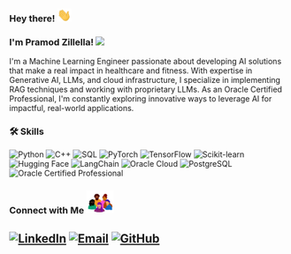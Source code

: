 ### Hey there! <img src="wave.gif" width="25px">

<h3>I'm Pramod Zillella! <img src="logo.gif" width="50"></h3>

I'm a Machine Learning Engineer passionate about developing AI solutions that make a real impact in healthcare and fitness. With expertise in Generative AI, LLMs, and cloud infrastructure, I specialize in implementing RAG techniques and working with proprietary LLMs. As an Oracle Certified Professional, I'm constantly exploring innovative ways to leverage AI for impactful, real-world applications.

### 🛠 Skills
![Python](https://img.shields.io/badge/-Python-3776AB?style=flat-square&logo=Python&logoColor=white) ![C++](https://img.shields.io/badge/-C++-00599C?style=flat-square&logo=c%2B%2B&logoColor=white) ![SQL](https://img.shields.io/badge/-SQL-4479A1?style=flat-square&logo=MySQL&logoColor=white) ![PyTorch](https://img.shields.io/badge/-PyTorch-EE4C2C?style=flat-square&logo=PyTorch&logoColor=white) ![TensorFlow](https://img.shields.io/badge/-TensorFlow-FF6F00?style=flat-square&logo=TensorFlow&logoColor=white) ![Scikit-learn](https://img.shields.io/badge/-Scikit--learn-F7931E?style=flat-square&logo=scikit-learn&logoColor=white) ![Hugging Face](https://img.shields.io/badge/-Hugging%20Face-FFD21E?style=flat-square&logo=Hugging-Face&logoColor=black) ![LangChain](https://img.shields.io/badge/-LangChain-121D33?style=flat-square&logo=Chain&logoColor=white) ![Oracle Cloud](https://img.shields.io/badge/-Oracle%20Cloud-F80000?style=flat-square&logo=Oracle&logoColor=white) ![PostgreSQL](https://img.shields.io/badge/-PostgreSQL-336791?style=flat-square&logo=PostgreSQL&logoColor=white) ![Oracle Certified Professional](https://img.shields.io/badge/-Oracle%20Certified%20Professional-F80000?style=flat-square&logo=Oracle&logoColor=white)

<h3>Connect with Me <img src="https://raw.githubusercontent.com/pramod-zillella/pramod-zillella/main/people.gif" width="50"></h3>

[![LinkedIn](https://img.shields.io/badge/-LinkedIn-0077B5?style=flat-square&logo=LinkedIn&logoColor=white)](https://www.linkedin.com/in/pramod-zillella)
[![Email](https://img.shields.io/badge/-Email-D14836?style=flat-square&logo=Gmail&logoColor=white)](mailto:pramodzillella@gmail.com)
[![GitHub](https://img.shields.io/badge/-GitHub-181717?style=flat-square&logo=GitHub&logoColor=white)](https://github.com/pramod-zillella)
---


<!--
**pramod-zillella/pramod-zillella** is a ✨ _special_ ✨ repository because its `README.md` (this file) appears on your GitHub profile.

Here are some ideas to get you started:

- 🔭 I’m currently working on ...
- 🌱 I’m currently learning ...
- 👯 I’m looking to collaborate on ...
- 🤔 I’m looking for help with ...
- 💬 Ask me about ...
- 📫 How to reach me: ...
- 😄 Pronouns: ...
- ⚡ Fun fact: ...
-->

